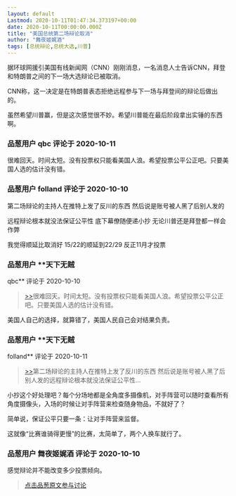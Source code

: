 ```yaml
---
layout: default
Lastmod: 2020-10-11T01:47:34.373197+00:00
date: 2020-10-11T00:00:00.000Z
title: "美国总统第二场辩论取消"
author: "舞夜姬娓酒"
tags: [总统辩论,总统大选,川普]
---
```


据环球网援引美国有线新闻网（CNN）刚刚消息，一名消息人士告诉CNN，拜登和特朗普之间的下一场大选辩论已被取消。  
  
CNN称，这一决定是在特朗普表态拒绝远程参与下一场与拜登间的辩论后做出的。  
  
虽然希望川普赢，但是这次感觉很不妙。希望川普能在最后阶段拿出实锤的东西啊。

            
### 品葱用户 **qbc** 评论于 2020-10-11
        
很难回天。时间太短。没有投票权只能看美国人浪。希望投票公平公正吧。只要美国人选的估计没有错。
        


            
### 品葱用户 **folland** 评论于 2020-10-10
        
第二场辩论的主持人在推特上发了反川的东西 然后说是账号被人黑了后别人发的  
  
远程辩论根本就没法保证公平性 底下幕僚随便递小抄 无论川普还是拜登都一样会作弊  
  
我觉得顺延比取消好 15/22的顺延到22/29 反正11月才投票
        


            
### 品葱用户 **天下无贼 
qbc** 评论于 2020-10-10
        
> [\>>]( "/article/item_id-513882#")很难回天。时间太短。没有投票权只能看美国人浪。希望投票公平公正吧。只要美国人选的估计没有错。

  
  
美国人自己的选择，就算错了，美国人民自己会对结果负责。
        


            
### 品葱用户 **天下无贼 
folland** 评论于 2020-10-11
        
> [\>>]( "/article/item_id-513895#")第二场辩论的主持人在推特上发了反川的东西 然后说是账号被人黑了后别人发的远程辩论根本就没法保证公平性...

  
  
小抄这个好处理吧？每个分场地都是全角度多摄像机，对手阵营可以随时查看所有角度摄像头，入场的时候让对手阵营来检查随身物品，不就好了？  
  
  
简单说，保证公平只要一条：让对手阵营来监督。  
  
这就像“比赛谁骑得更慢”的比赛，太简单了，两个人换车就行了。
        


            
### 品葱用户 **舞夜姬娓酒** 评论于 2020-10-10
        
感觉辩论并不能改变多少投票倾向。
        






> [点击品葱原文参与讨论](https://pincong.rocks/article/24917)

